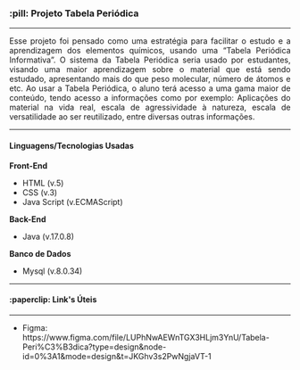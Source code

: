 <h3>:pill: Projeto Tabela Periódica</h3>

<hr>

<p align="justify">
  Esse projeto foi pensado como uma estratégia para facilitar o estudo e a aprendizagem dos elementos químicos, usando uma “Tabela Periódica Informativa”. O sistema da Tabela Periódica seria usado por estudantes, visando uma maior aprendizagem sobre o material que está sendo estudado, apresentando mais do que peso molecular, número de átomos e etc. Ao usar a Tabela Periódica, o aluno terá acesso a uma gama maior de conteúdo, tendo acesso a informações como por exemplo: Aplicações do material na vida real, escala de agressividade à natureza, escala de versatilidade ao ser reutilizado, entre diversas outras informações.
</p>

<hr>

<h4>Linguagens/Tecnologias Usadas</h4>

<b> Front-End </b>
<ul>
  <li>HTML (v.5)</li>
  <li>CSS (v.3)</li>
  <li>Java Script (v.ECMAScript)</li>
</ul>

<b> Back-End </b>
<ul>
  <li>Java (v.17.0.8)</li>
</ul>

<b> Banco de Dados </b>
<ul>
  <li>Mysql (v.8.0.34)</li>
</ul>

<hr>

<h4>:paperclip: Link's Úteis</h4>

<hr>

<ul>
  <li>Figma: https://www.figma.com/file/LUPhNwAEWnTGX3HLjm3YnU/Tabela-Peri%C3%B3dica?type=design&node-id=0%3A1&mode=design&t=JKGhv3s2PwNgjaVT-1</li>
</ul>
